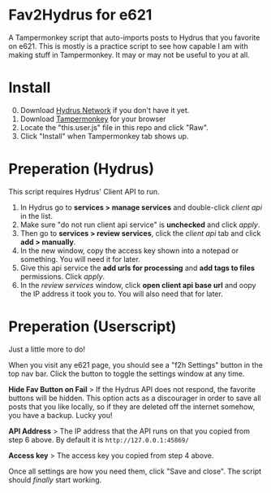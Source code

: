 # Fav2Hydrus for e621
A Tampermonkey script that auto-imports posts to Hydrus that you favorite on e621.
This is mostly is a practice script to see how capable I am with making stuff in Tampermonkey. It may or may not be useful to you at all.

# Install
0) Download [Hydrus Network](https://hydrusnetwork.github.io/hydrus/) if you don't have it yet.
1) Download [Tampermonkey](https://www.tampermonkey.net/) for your browser
2) Locate the "this.user.js" file in this repo and click "Raw".
3) Click "Install" when Tampermonkey tab shows up.

# Preperation (Hydrus)
This script requires Hydrus' Client API to run.

1) In Hydrus go to **services > manage services** and double-click *client api* in the list.
2) Make sure "do not run client api service" is **unchecked** and click *apply*.
3) Then go to **services > review services**, click the *client api* tab and click **add > manually**.
4) In the new window, copy the access key shown into a notepad or something. You will need it for later.
5) Give this api service the **add urls for processing** and **add tags to files** permissions. Click *apply*.
6) In the *review services* window, click **open client api base url** and oopy the IP address it took you to. You will also need that for later.

# Preperation (Userscript)
Just a little more to do!

When you visit any e621 page, you should see a "f2h Settings" button in the top nav bar. Click the button to toggle the settings window at any time.

**Hide Fav Button on Fail** > If the Hydrus API does not respond, the favorite buttons will be hidden. This option acts as a discourager in order to save all posts that you like locally, so if they are deleted off the internet somehow, you have a backup. Lucky you!

**API Address** > The IP address that the API runs on that you copied from step 6 above. By default it is `http://127.0.0.1:45869/`

**Access key** > The access key you copied from step 4 above.

Once all settings are how you need them, click "Save and close". The script should *finally* start working.
